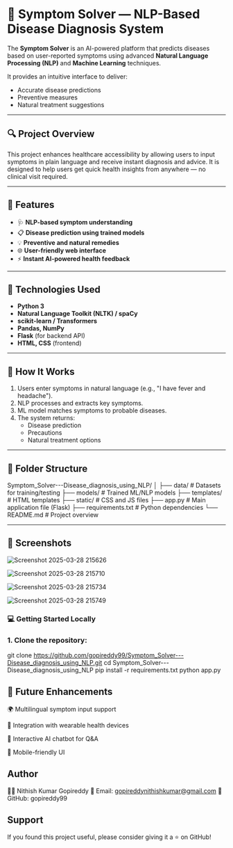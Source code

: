 # 🧠 Symptom Solver — NLP-Based Disease Diagnosis System

The **Symptom Solver** is an AI-powered platform that predicts diseases based on user-reported symptoms using advanced **Natural Language Processing (NLP)** and **Machine Learning** techniques.

It provides an intuitive interface to deliver:
- Accurate disease predictions
- Preventive measures
- Natural treatment suggestions

---

## 🔍 Project Overview

This project enhances healthcare accessibility by allowing users to input symptoms in plain language and receive instant diagnosis and advice. 
It is designed to help users get quick health insights from anywhere — no clinical visit required.

---

## 🚀 Features

- 🩺 **NLP-based symptom understanding**
- 📋 **Disease prediction using trained models**
- 💡 **Preventive and natural remedies**
- 🌐 **User-friendly web interface**
- ⚡ **Instant AI-powered health feedback**

---

## 🧠 Technologies Used

- **Python 3**
- **Natural Language Toolkit (NLTK) / spaCy**
- **scikit-learn / Transformers**
- **Pandas, NumPy**
- **Flask** (for backend API)
- **HTML, CSS** (frontend)

---

## 🧪 How It Works

1. Users enter symptoms in natural language (e.g., "I have fever and headache").
2. NLP processes and extracts key symptoms.
3. ML model matches symptoms to probable diseases.
4. The system returns:
   - Disease prediction
   - Precautions
   - Natural treatment options

---

## 📁 Folder Structure
Symptom_Solver---Disease_diagnosis_using_NLP/
│
├── data/ # Datasets for training/testing
├── models/ # Trained ML/NLP models
├── templates/ # HTML templates
├── static/ # CSS and JS files
├── app.py # Main application file (Flask)
├── requirements.txt # Python dependencies
└── README.md # Project overview


---

## 📸 Screenshots

![Screenshot 2025-03-28 215626](https://github.com/user-attachments/assets/367422b1-8309-40db-9672-407d03b3a96c)

![Screenshot 2025-03-28 215710](https://github.com/user-attachments/assets/73c35442-61eb-4556-b420-bb0d0d9561c8)

![Screenshot 2025-03-28 215734](https://github.com/user-attachments/assets/df5ddc6f-8914-47e2-aa9a-25dc90342c06)

![Screenshot 2025-03-28 215749](https://github.com/user-attachments/assets/86bc36f9-7f50-4497-a4ee-aa77c3ff8002)





### 💻 Getting Started Locally

### 1. Clone the repository:
git clone https://github.com/gopireddy99/Symptom_Solver---Disease_diagnosis_using_NLP.git
cd Symptom_Solver---Disease_diagnosis_using_NLP
pip install -r requirements.txt
python app.py 

## 🌟 Future Enhancements
🌍 Multilingual symptom input support

🤖 Integration with wearable health devices

💬 Interactive AI chatbot for Q&A

📱 Mobile-friendly UI

## Author
👨‍💻 Nithish Kumar Gopireddy
📧 Email: gopireddynithishkumar@gmail.com
🔗 GitHub: gopireddy99

## Support
If you found this project useful, please consider giving it a ⭐ on GitHub!

